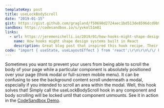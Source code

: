 ```yaml
---
templateKey: post
title: useLockBodyScroll
date: "2019-01-15"
gist: https://gist.github.com/gragland/f50690d2724aec1bd513de8596dcd9b9
sandbox: https://codesandbox.io/s/yvkol51m81
links:
  - url: https://jeremenichelli.io/2019/01/how-hooks-might-shape-design-systems-built-in-react/
    name: How hooks might shape design systems built in React
    description: Great blog post that inspired this hook recipe. Their version of the useLockBodyScroll hook accepts a toggle argument to give more control over lock state.
code: "import { useState, useLayoutEffect } from 'react';\r\n\r\n\/\/ Usage\r\nfunction App(){\r\n  \/\/ State for our modal\r\n  const [modalOpen, setModalOpen] = useState(false);\r\n  \r\n  return (\r\n    <div>\r\n      <button onClick={() => setModalOpen(true)}>Show Modal<\/button>\r\n      <Content \/>\r\n      {modalOpen && (\r\n        <Modal\r\n          title=\"Try scrolling\"\r\n          content=\"I bet you you can't! Muahahaha \uD83D\uDE08\"\r\n          onClose={() => setModalOpen(false)}\r\n        \/>\r\n      )}\r\n    <\/div>\r\n  );\r\n}\r\n\r\nfunction Modal({ title, content, onClose }){\r\n  \/\/ Call hook to lock body scroll\r\n  useLockBodyScroll();\r\n\r\n  return (\r\n    <div className=\"modal-overlay\" onClick={onClose}>\r\n      <div className=\"modal\">\r\n        <h2>{title}<\/h2>\r\n        <p>{content}<\/p>\r\n      <\/div>\r\n    <\/div>\r\n  );\r\n}\r\n\r\n\/\/ Hook\r\nfunction useLockBodyScroll() {\r\n  useLayoutEffect(() => {\r\n   \/\/ Get original body overflow\r\n   const originalStyle = window.getComputedStyle(document.body).overflow;  \r\n\   /\/ Prevent scrolling on mount\r\n   document.body.style.overflow = 'hidden';\r\n   \/\/ Re-enable scrolling when component unmounts\r\n   return () => document.body.style.overflow = originalStyle;\r\n   }, []); \/\/ Empty array ensures effect is only run on mount and unmount\r\n}"
---
```


Sometimes you want to prevent your users from being able to scroll the body of your page while a particular component is absolutely positioned over your page (think modal or full-screen mobile menu). It can be confusing to see the background content scroll underneath a modal, especially if you intended to scroll an area within the modal. Well, this hook solves that! Simply call the useLockBodyScroll hook in any component and body scrolling will be locked until that component unmounts. See it in action in the [CodeSandbox Demo](https://codesandbox.io/s/yvkol51m81).
